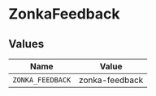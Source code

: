 # ZonkaFeedback


## Values

| Name             | Value            |
| ---------------- | ---------------- |
| `ZONKA_FEEDBACK` | zonka-feedback   |